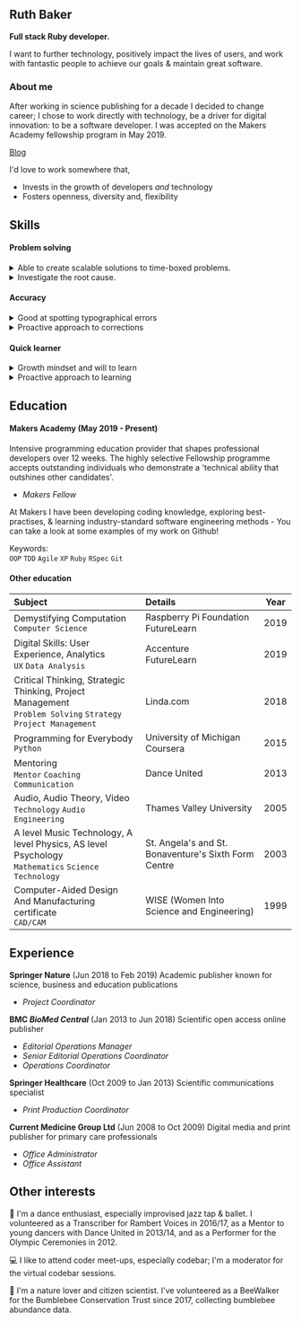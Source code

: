 ## Ruth Baker
**Full stack Ruby developer.**

I want to further technology, positively impact the lives of users, and work with fantastic people to achieve our goals & maintain great software.

### About me

After working in science publishing for a decade I decided to change career; I chose to work directly with technology, be a driver for digital innovation: to be a software developer.
I was accepted on the Makers Academy fellowship program in May 2019.


[Blog](https://dev.to/ruthmoog)

I'd love to work somewhere that,
 - Invests in the growth of developers _and_ technology
 - Fosters openness, diversity and, flexibility

## Skills

#### Problem solving

<details><summary>Able to create scalable solutions to time-boxed problems.</summary><p>
At Springer Nature I developed a strategy for GDPR compliance on journals which were note meeting out minimum requirements. To do this I collaborated with colleagues to investigate what issues needed to be corrected and generate potential solutions. I prioritised the most effective and achievable ideas in order to make all journals compliant by the legal deadline with the least disruption.
</p></details>
<details><summary>Investigate the root cause.</summary><p>
People I've coded with have told me they respect my tenacity when getting to the bottom of errors, if a test passes but the result doesn't look quite right, I want to know why.  At Springer Nature I was tasked with introducing a check in production to avoid publishing manuscripts with censoring errors.  When I looked into this, the errors were caused because users did not have instructions on how to censor their manuscript.  In addition we could introduce an check prior to production on only _relevant_ manuscripts without impacting production workload whilst saving a lot of time and heartache for the users.</p></details>
<!-- Use tools for planning eg mind maps and flow charts -->
<!-- Break problems into smaller parts -->

#### Accuracy

<details><summary>Good at spotting typographical errors</summary><p>
I look out for errors and am good at spotting them.  This attention to detail was a requirement of my job in print production at Springer Healthcare, where I was responsible for approving proofs of print books and conference materials.  In my roles at BMC I would write and check online copy, and was called upon for proof-reading and checking HTML in my department.  It's a useful skill for writing code!</p></details>
<details><summary>Proactive approach to corrections</summary><p>

I am happy to make editorial suggestions and have used pull requests to improve document or code quality; like in the [codebar tutorials](https://github.com/ruthmoog/tutorials/commits?author=ruthmoog); or the [Odin Project curriculum](https://github.com/ruthmoog/curriculum/commits?author=ruthmoog)

</p></details>

#### Quick learner

<details><summary>Growth mindset and will to learn</summary><p>In being selected for Makers I can say that they agree with this!  I take an organised approach to my learning and I consider where I focus my learning.  By changing my career I've demonstrated my determination to continue learning how to improve at programming.</p></details>
<details><summary>Proactive approach to learning</summary><p>I enjoy learning through online courses, workshops, classes and coaching.  I can identifying gaps in knowledge and where I can improve.  As an example, I was struggling to limit the projects I was working on and was frustrated that as a result I wasn't delivering what I wanted.  I learned about Kanban to solve this problem and to help become familiar with the process.  I read up, and watched a talk by Eric Brechner, then used personal Kanban to manage my projects with Trello - Kaban helped me focus on only what I had prioritised, break down topics into clear deliverables, and lessened the cognitive load by reframing a long list of incomplete tasks as backlog.</p></details>
<!-- Use retrospectives and feedback to spot opportunity -->

<!-- #### Collaboration

 - worked as a line manager, volunteered as a teacher and mentor sensitive to the experience of others, able to explain complex ideas or describe ideas in a new way.
 - Pair programming with colleagues and more experienced peers and share rewards across the team -->

## Education

#### Makers Academy (May 2019 - Present)
Intensive programming education provider that shapes professional developers over 12 weeks.  The highly selective Fellowship programme accepts outstanding individuals who demonstrate a 'technical ability that outshines other candidates'.

- *Makers Fellow*

At Makers I have been developing coding knowledge, exploring best-practises, & learning industry-standard software engineering methods - You can take a look at some examples of my work on Github!

Keywords:<br>
`OOP` `TDD` `Agile` `XP` `Ruby` `RSpec` `Git`

#### Other education 
| Subject | Details | Year|
| :--- | :--- | :---: |
| Demystifying Computation <br>`Computer Science` | Raspberry Pi Foundation<br>FutureLearn | 2019 |
| Digital Skills: User Experience, Analytics <br>`UX` `Data Analysis` | Accenture<br>FutureLearn | 2019 |
| Critical Thinking, Strategic Thinking, Project Management <br>`Problem Solving` `Strategy` `Project Management` | Linda.com | 2018 |
| Programming for Everybody <br>`Python` | University of Michigan<br>Coursera | 2015 |
| Mentoring<br>`Mentor` `Coaching` ` Communication` | Dance United | 2013 |
| Audio, Audio Theory, Video <br>`Technology` `Audio Engineering` | Thames Valley University | 2005 |
| A level Music Technology, A level Physics, AS level Psychology <br>`Mathematics` `Science` `Technology` | St. Angela's and St. Bonaventure's Sixth Form Centre | 2003 |
| Computer-Aided Design And Manufacturing certificate <br>`CAD/CAM`| WISE (Women Into Science and Engineering) | 1999 |

## Experience

**Springer Nature** (Jun 2018 to Feb 2019)
Academic publisher known for science, business and education publications
- *Project Coordinator*

**BMC _BioMed Central_** (Jan 2013 to Jun 2018)
Scientific open access online publisher
- *Editorial Operations Manager*
- *Senior Editorial Operations Coordinator*
- *Operations Coordinator*

**Springer Healthcare** (Oct 2009 to Jan 2013)
Scientific communications specialist
- *Print Production Coordinator*

**Current Medicine Group Ltd** (Jun 2008 to Oct 2009)
Digital media and print publisher for primary care professionals
- *Office Administrator*
- *Office Assistant*

## Other interests
:dancer: I'm a dance enthusiast, especially improvised jazz tap & ballet. I volunteered as a Transcriber for Rambert Voices in 2016/17, as a Mentor to young dancers with Dance United in 2013/14, and as a Performer for the Olympic Ceremonies in 2012.

:computer: I like to attend coder meet-ups, especially codebar; I'm a moderator for the virtual codebar sessions.

:bee: I'm a nature lover and citizen scientist.  I've volunteered as a BeeWalker for the Bumblebee Conservation Trust since 2017, collecting bumblebee abundance data.
